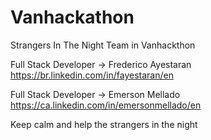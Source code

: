 # Vanhackathon

Strangers In The Night Team in Vanhackthon

Full Stack Developer -> Frederico Ayestaran https://br.linkedin.com/in/fayestaran/en

Full Stack Developer -> Emerson Mellado https://ca.linkedin.com/in/emersonmellado/en

Keep calm and help the strangers in the night
